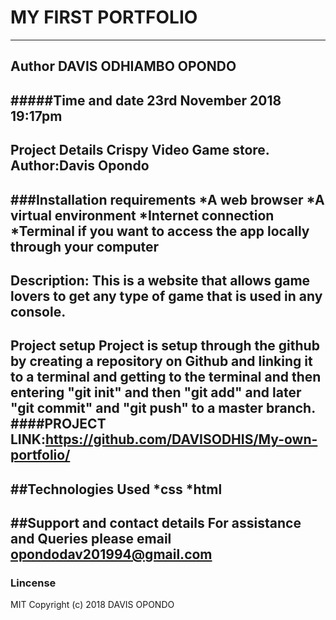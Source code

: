 # MY FIRST PORTFOLIO
------------------------------------------------------------------------
Author
DAVIS ODHIAMBO OPONDO
-------------------------------------------------------------------------
#####Time and date
23rd November 2018 19:17pm
-------------------------------------------------------------------------
Project Details
Crispy Video Game store.
Author:Davis Opondo
-------------------------------------------------------------------------
###Installation requirements
*A web browser
*A virtual environment
*Internet connection
*Terminal if you want to access the app locally through your computer
-------------------------------------------------------------------------
Description:
This is a website that allows game lovers to get any type of game that is used in any console.
------------------------------------------------------------------------
Project setup
Project is setup through the github by creating a repository on Github and linking it to a terminal and getting to the terminal and then entering "git init" and then "git add" and later "git commit" and "git push" to a master branch.
####PROJECT LINK:https://github.com/DAVISODHIS/My-own-portfolio/ 
------------------------------------------------------------------------
##Technologies Used
*css
*html
------------------------------------------------------------------------
##Support and contact details
For assistance and Queries please email opondodav201994@gmail.com
------------------------------------------------------------------------
### Lincense
MIT
Copyright (c) 2018 DAVIS OPONDO
 
